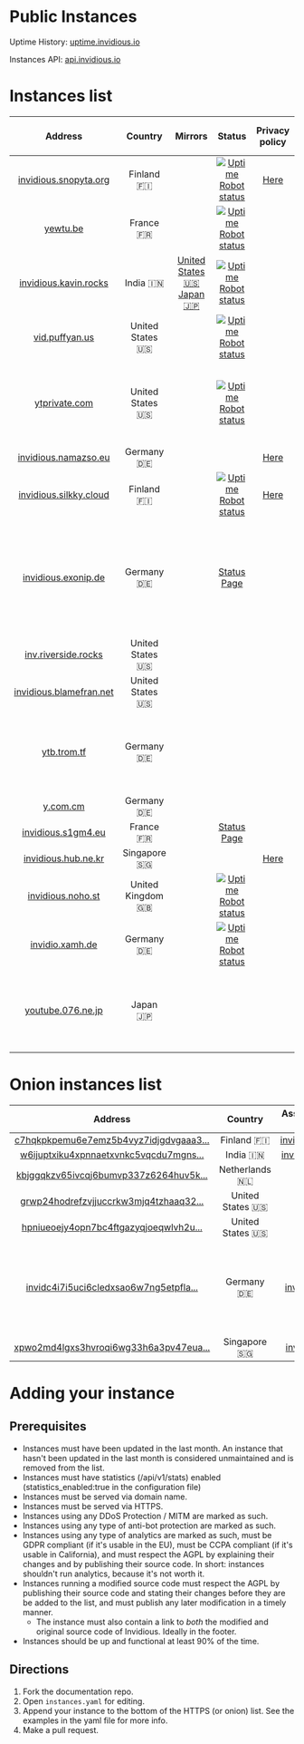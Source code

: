



# Public Instances


Uptime History: [uptime.invidious.io](https://uptime.invidious.io)

Instances API: [api.invidious.io](api.invidious.io)  

# Instances list

|Address|Country|Mirrors|Status|Privacy policy|DDos Protection / MITM|Owner|Notes|
| :---: | :---: | :---: | :---: | :---: | :---: | :---: | :---: |
|[invidious.snopyta.org](https://invidious.snopyta.org)|Finland 🇫🇮||[![Uptime Robot status](https://img.shields.io/uptimerobot/status/m783898765-2a4efa67aa8d1c7be6b1dd9d)](https://status.unixfox.eu/783898765)|[Here](https://snopyta.org/privacy_policy)||[@Perflyst](https://github.com/Perflyst)||
|[yewtu.be](https://yewtu.be)|France 🇫🇷||[![Uptime Robot status](https://img.shields.io/uptimerobot/status/m783898765-2a4efa67aa8d1c7be6b1dd9d)](https://uptime.invidious.io/784257752)|||[@unixfox](https://github.com/unixfox)||
|[invidious.kavin.rocks](https://invidious.kavin.rocks)|India 🇮🇳|[United States 🇺🇸](https://invidious-us.kavin.rocks)<br/>[Japan 🇯🇵](https://invidious-jp.kavin.rocks)|[![Uptime Robot status](https://img.shields.io/uptimerobot/status/m786132664-f9fa738fba1c4dc2f7364f71)](https://status.kavin.rocks/786132664)||Cloudflare|[@FireMasterK](https://github.com/FireMasterK)||
|[vid.puffyan.us](https://vid.puffyan.us)|United States 🇺🇸||[![Uptime Robot status](https://img.shields.io/uptimerobot/status/m786947233-1131c3f67b9a20621b1926d3)](https://stats.uptimerobot.com/n7A08HGVl6/786947233)|||[@ItsSt0ne](https://github.com/ItsSt0ne)||
|[ytprivate.com](https://ytprivate.com)|United States 🇺🇸||[![Uptime Robot status](https://img.shields.io/uptimerobot/status/m786947505-2a50cf3262906bb28c6cf8fc)](https://status.ytprivate.com/786947505)||DDoS-Guard|[@ytprivatecom](https://github.com/ytprivatecom)| - [Instance is running a modified source code](https://github.com/ytprivatecom/invidious)|
|[invidious.namazso.eu](https://invidious.namazso.eu)|Germany 🇩🇪|||[Here](https://namazso.eu/privacy.html)||[@namazso](https://github.com/namazso)||
|[invidious.silkky.cloud](https://invidious.silkky.cloud)|Finland 🇫🇮||[![Uptime Robot status](https://img.shields.io/uptimerobot/status/m787784614-79d1acc4b425d1ed813fc793)](https://status.silkky.cloud/787784614)|[Here](https://silkky.cloud/privacy)||[@silkkycloud](https://github.com/silkkycloud)| - [Uses anti-bot protection](https://github.com/bunkerity/bunkerized-nginx)|
|[invidious.exonip.de](https://invidious.exonip.de)|Germany 🇩🇪||[Status Page](https://status.exonip.de/)|||[@Exonip](https://github.com/Exonip)| - [Instance is running a modified source code](https://github.com/exonip-de/invidious-source-modifications)<br/> - [Uses anti-bot protection](https://github.com/bunkerity/bunkerized-nginx)|
|[inv.riverside.rocks](https://inv.riverside.rocks)|United States 🇺🇸|||||[@RiversideRocks](https://github.com/RiversideRocks)||
|[invidious.blamefran.net](https://invidious.blamefran.net)|United States 🇺🇸|||||[@Aidan16](https://github.com/Aidan16)||
|[ytb.trom.tf](https://ytb.trom.tf)|Germany 🇩🇪|||||[@TROMsite](https://github.com/TROMsite)| - [Instance is running a modified source code](https://gitlab.com/TioTrom/trom.tf-invidious)|
|[y.com.cm](https://y.com.cm/)|Germany 🇩🇪||||Cloudflare|[@Showfom](https://github.com/Showfom)||
|[invidious.s1gm4.eu](https://invidious.s1gm4.eu)|France 🇫🇷||[Status Page](https://status.s1gm4.eu/)|||[@OrnithOrtion](https://github.com/OrnithOrtion)||
|[invidious.hub.ne.kr](https://invidious.hub.ne.kr)|Singapore 🇸🇬|||[Here](https://privacy.osbusiness.net/)||[@hys0star](https://github.com/hys0star)||
|[invidious.noho.st](https://invidious.noho.st)|United Kingdom 🇬🇧||[![Uptime Robot status](https://img.shields.io/uptimerobot/status/m788769382-1b3bca2509f1d891c4620dbe)](https://img.shields.io/uptimerobot/status/m788769382-1b3bca2509f1d891c4620dbe)|||[@tomaytotomato](https://github.com/tomaytotomato)||
|[invidio.xamh.de](https://invidio.xamh.de)|Germany 🇩🇪||[![Uptime Robot status](https://img.shields.io/uptimerobot/status/m788804183-a33a0af7fb40e3bafa617cd8)](https://img.shields.io/uptimerobot/status/m788804183-a33a0af7fb40e3bafa617cd8)|||[@11Tuvork28](https://github.com/11Tuvork28)||
|[youtube.076.ne.jp](https://youtube.076.ne.jp)|Japan 🇯🇵|||||[@TechnicalSuwako](https://github.com/TechnicalSuwako)| - [Instance is running a modified source code](https://git.076.ne.jp/TechnicalSuwako/invidious-mod)|
  

# Onion instances list

|Address|Country|Associated clearnet instance|Privacy policy|Owner|Notes|
| :---: | :---: | :---: | :---: | :---: | :---: |
|[c7hqkpkpemu6e7emz5b4vyz7idjgdvgaaa3...](http://c7hqkpkpemu6e7emz5b4vyz7idjgdvgaaa3dyimmeojqbgpea3xqjoid.onion)|Finland 🇫🇮|[invidious.snopyta.org](https://invidious.snopyta.org)||[@Perflyst](https://github.com/Perflyst)||
|[w6ijuptxiku4xpnnaetxvnkc5vqcdu7mgns...](http://w6ijuptxiku4xpnnaetxvnkc5vqcdu7mgns2u77qefoixi63vbvnpnqd.onion/)|India 🇮🇳|[invidious.kavin.rocks](https://invidious.kavin.rocks)||[@FireMasterK](https://github.com/FireMasterK)||
|[kbjggqkzv65ivcqj6bumvp337z6264huv5k...](http://kbjggqkzv65ivcqj6bumvp337z6264huv5kpkwuv6gu5yjiskvan7fad.onion/)|Netherlands 🇳🇱|||[@tirz](https://github.com/tirz)||
|[grwp24hodrefzvjjuccrkw3mjq4tzhaaq32...](http://grwp24hodrefzvjjuccrkw3mjq4tzhaaq32amf33dzpmuxe7ilepcmad.onion/)|United States 🇺🇸|[vid.puffyan.us](https://vid.puffyan.us)||[@ItsSt0ne](https://github.com/ItsSt0ne)||
|[hpniueoejy4opn7bc4ftgazyqjoeqwlvh2u...](http://hpniueoejy4opn7bc4ftgazyqjoeqwlvh2uiku2xqku6zpoa4bf5ruid.onion/)|United States 🇺🇸|[invidious-us.kavin.rocks](https://invidious-us.kavin.rocks/)||[@FireMasterK](https://github.com/FireMasterK)||
|[invidc4i7i5uci6cledxsao6w7ng5etpfla...](http://invidc4i7i5uci6cledxsao6w7ng5etpflagdzoxj3yhipztwzvqjryd.onion/)|Germany 🇩🇪|[invidious.exonip.de](https://invidious.exonip.de)||[@Exonip](https://github.com/Exonip)| - [Instance is running a modified source code](https://github.com/exonip-de/invidious-source-modifications)|
|[xpwo2md4lgxs3hvroqi6wg33h6a3pv47eua...](http://xpwo2md4lgxs3hvroqi6wg33h6a3pv47euax6km3alke7letglieokyd.onion/)|Singapore 🇸🇬|[invidious.hub.ne.kr](https://invidious.hub.ne.kr)||[@hys0star](https://github.com/hys0star)||
  

# Adding your instance

## Prerequisites

- Instances must have been updated in the last month. An instance that hasn't been updated in the last month is considered unmaintained and is removed from the list.
- Instances must have statistics (/api/v1/stats) enabled (statistics_enabled:true in the configuration file)
- Instances must be served via domain name.
- Instances must be served via HTTPS.
- Instances using any DDoS Protection / MITM are marked as such.
- Instances using any type of anti-bot protection are marked as such.
- Instances using any type of analytics are marked as such, must be GDPR compliant (if it's usable in the EU), must be CCPA compliant (if it's usable in California), and must respect the AGPL by explaining their changes and by publishing their source code. In short: instances shouldn't run analytics, because it's not worth it.
- Instances running a modified source code must respect the AGPL by publishing their source code and stating their changes before they are be added to the list, and must publish any later modification in a timely manner.
    - The instance must also contain a link to *both* the modified and original source code of Invidious. Ideally in the footer.
- Instances should be up and functional at least 90% of the time.
  
  

## Directions

1. Fork the documentation repo.
2. Open `instances.yaml` for editing.
3. Append your instance to the bottom of the HTTPS (or onion) list. See the examples in the yaml file for more info.
4. Make a pull request.
